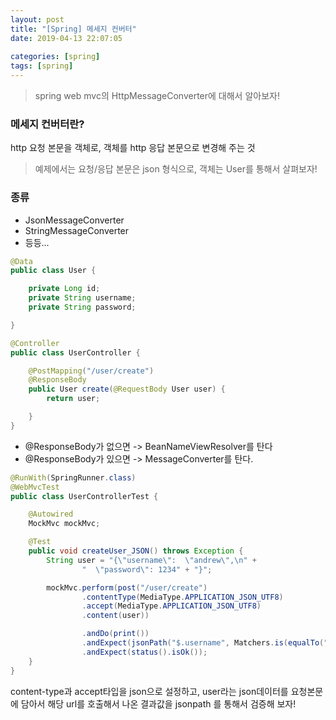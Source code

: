 ```yaml
---
layout: post
title: "[Spring] 메세지 컨버터"
date: 2019-04-13 22:07:05
 
categories: [spring]
tags: [spring]
---
```


> spring web mvc의 HttpMessageConverter에 대해서 알아보자!
### 메세지 컨버터란?

http 요청 본문을 객체로, 객체를 http 응답 본문으로 변경해 주는 것

> 예제에서는 요청/응답 본문은 json 형식으로, 객체는 User를 통해서 살펴보자!

### 종류

- JsonMessageConverter
- StringMessageConverter
- 등등...

```java
@Data
public class User {

    private Long id;
    private String username;
    private String password;

}
```

```java
@Controller
public class UserController {

    @PostMapping("/user/create")
  	@ResponseBody
    public User create(@RequestBody User user) {
        return user;

    }
}
```

- @ResponseBody가 없으면 -> BeanNameViewResolver를 탄다
- @ResponseBody가 있으면 -> MessageConverter를 탄다.

```java
@RunWith(SpringRunner.class)
@WebMvcTest
public class UserControllerTest {

    @Autowired
    MockMvc mockMvc;

    @Test
    public void createUser_JSON() throws Exception {
        String user = "{\"username\":  \"andrew\",\n" +
                "  \"password\": 1234" + "}";

      	mockMvc.perform(post("/user/create")
                .contentType(MediaType.APPLICATION_JSON_UTF8)
                .accept(MediaType.APPLICATION_JSON_UTF8)
                .content(user))

                .andDo(print())
                .andExpect(jsonPath("$.username", Matchers.is(equalTo("andrew"))))
                .andExpect(status().isOk());
    }
}
```

content-type과 accept타입을 json으로 설정하고, user라는 json데이터를 요청본문에 담아서 해당 url를 호출해서 나온 결과값을 jsonpath 를 통해서 검증해 보자!
